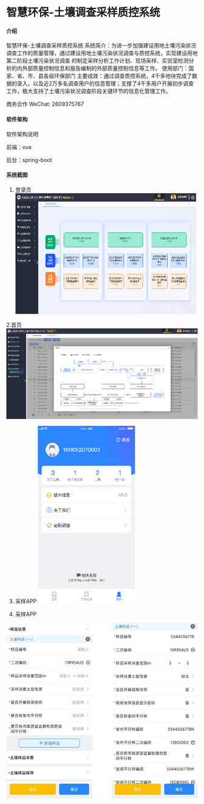 # 智慧环保-土壤调查采样质控系统

#### 介绍
智慧环保-土壤调查采样质控系统
系统简介：为进一步加强建设用地土壤污染状况调查工作的质量管理，通过建设用地土壤污染状况调查与质控系统，实现建设用地第二阶段土壤污染状况调查 的制定采样分析工作计划、现场采样、实验室检测分析的内外部质量控制信息和报告编制的外部质量控制信息等工作。
使用部门：国家、省、市、县各级环保部门
主要成效：通过调查质控系统，4千多地块完成了数据的录入，以及近2万多名调查用户的信息管理；支撑了4千多用户开展初步调查工作，极大支持了土壤污染状况调查阶段关键环节的信息化管理工作。




商务合作 WeChat: 2609375767
#### 软件架构
软件架构说明

前端：vue

后台：spring-boot





#### 系统截图
1. 登录页
![img.png](img.png)
   
2.首页
![img_1.png](imgs/img_1.png)

3. 采样APP
![img_2.png](imgs/img_2.png)

4. 采样APP

![img_1.png](img_1.png)





